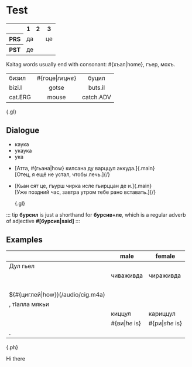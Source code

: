 # Test

<table class="c-t">
    <tr>
        <th></th>
        <th>1</th>
        <th>2</th>
        <th>3</th>
    </tr>
    <tr>
        <th>PRS</th>
        <td colspan="2"><Word>да<template #content> I/you/we</template></Word></td>
        <td><Word>це<template #content>he/she/it/they</template></Word></td>
    </tr>
        <tr>
        <th>PST</th>
        <td colspan="3">де</td>
    </tr>
</table>

Kaitag words usually end with consonant: #{хъал|home}, гъер, мохъ.

|         |                  |           |
| ------- | :--------------: | :-------: |
| бизил   | #{гоце\|_гицне_} |   буцил   |
| bizi.l  |      gotse       |  buts.il  |
| cat.ERG |      mouse       | catch.ADV |

{.gl}

## Dialogue

- каука
- укаука
- ука

* [Атта, #{гьана|how} килсана ду варццул аккуда.]{.main}  
  [Отец, я ещё не устал, чтобы лечь.]{/}

* [Кьан сят це, гъурш чирка исле гьирццан де и.]{.main}  
  [Уже поздний час, завтра утром тебе рано вставать.]{/}

  {.gl}

::: tip
**бурсил** is just a shorthand for **бурсив+ле**, which is a regular adverb of adjective **#[бурсив|said]**
:::

## Examples

|                                   | male           | female          |
| --------------------------------- | -------------- | --------------- |
| Дул гьел                          |
|                                   | чиваживда      | чираживда       |
| &nbsp;                            |
| ${#{циглей\|how}}(/audio/cig.m4a) |
| , тӏалла мякьи                    |
|                                   | киццул         | кариццул        |
|                                   | #{ви\|_he_ is} | #{ри\|_she_ is} |
| .                                 |

{.ph}

Hi there
